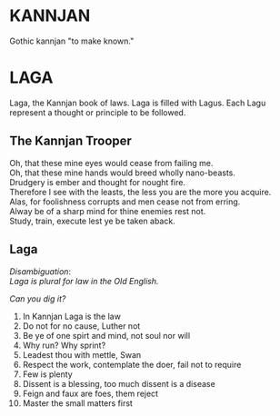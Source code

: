 # KANNJAN

Gothic kannjan "to make known."

# LAGA
Laga, the Kannjan book of laws. 
Laga is filled with Lagus. Each Lagu represent a thought or principle to be followed.


## The Kannjan Trooper
Oh, that these mine eyes would cease from failing me.\
Oh, that these mine hands would breed wholly nano-beasts.\
Drudgery is ember and thought for nought fire.\
Therefore I see with the leasts, the less you are the more you acquire.\
Alas, for foolishness corrupts and men cease not from erring.\
Alway be of a sharp mind for thine enemies rest not.\
Study, train, execute lest ye be taken aback.



## Laga
_Disambiguation_:\
_Laga is plural for law in the Old English._

_Can you dig it?_

1. In Kannjan Laga is the law
2. Do not for no cause, Luther not
3. Be ye of one spirt and mind, not soul nor will
4. Why run? Why sprint?
5. Leadest thou with mettle, Swan
6. Respect the work, contemplate the doer, fail not to require
7. Few is plenty
8. Dissent is a blessing, too much dissent is a disease
9. Feign and faux are foes, them reject
10. Master the small matters first
